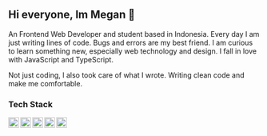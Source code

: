 ## Hi everyone, Im Megan 👋

An Frontend Web Developer and student based in Indonesia. Every day I am just writing lines of code. Bugs and errors are my best friend. I am curious to learn something new, especially web technology and design. I fall in love with JavaScript and TypeScript.

Not just coding, I also took care of what I wrote. Writing clean code and make me comfortable.

### Tech Stack
  <a href="#"><img align="left" alt="JavaScript" title="JavaScript" width="21px" src="https://upload.wikimedia.org/wikipedia/commons/9/99/Unofficial_JavaScript_logo_2.svg" /></a>
  <a href="https://nodejs.org/"><img align="left" alt="NodeJS" title="NodeJS" width="21px" src="https://seeklogo.com/images/N/nodejs-logo-FBE122E377-seeklogo.com.png" /></a>
  <a href="https://reactjs.org/"><img align="left" alt="React" title="React" width="21px" src="https://cdn.worldvectorlogo.com/logos/react-2.svg" /></a>
  <a href="https://nextjs.org/"><img align="left" alt="NextJS" title="Next (React SSR Framework)" width="21px" src="https://iconape.com/wp-content/files/gm/82643/svg/next-js.svg" /></a>
  <a href="https://laravel.com/"><img align="left" alt="NextJS" title="Next (React SSR Framework)" width="21px" src="[https://icons8.com/icon/lRjcvhvtR81o/laravel](https://icons8.com/icon/lRjcvhvtR81o/laravel)" /></a>
<br>
<br>





<!-- My Website: https://alfianandi.dev -->


<!--
**megantaros/megantaros** is a ✨ _special_ ✨ repository because its `README.md` (this file) appears on your GitHub profile.

Here are some ideas to get you started:

- 🔭 I’m currently working on ...
- 🌱 I’m currently learning ...
- 👯 I’m looking to collaborate on ...
- 🤔 I’m looking for help with ...
- 💬 Ask me about ...
- 📫 How to reach me: ...
- 😄 Pronouns: ...
- ⚡ Fun fact: ...
-->

